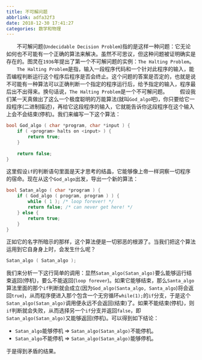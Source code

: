 ```yaml
---
title: 不可解问题
abbrlink: adfa32f3
date: 2018-12-30 17:41:27
categories: 数学和物理
---
```

&emsp;&emsp;不可解问题(`Undecidable Decision Problem`)指的是这样一种问题：它无论如何也不可能有一个正确的算法来解决。虽然不可思议，但这种问题被证明确实是存在的。图灵在`1936`年提出了第一个不可解问题的实例：`The Halting Problem`。
&emsp;&emsp;`The Halting Problem`是指，输入一段程序代码和一个针对此程序的输入，能否编程判断运行这个程序后程序是否会终止。这个问题的答案是否定的，也就是说不可能有一种算法可以正确判断一个指定的程序运行后，给予指定的输入，程序最后出不出得来。换句话说，`The Halting Problem`是一个不可解问题。
&emsp;&emsp;假设我们某一天真做出了这么一个极度聪明的万能算法(就叫`God_algo`吧)，你只要给它一段程序(二进制描述)，再给它这段程序的输入，它就能告诉你这段程序在这个输入上会不会结束(停机)。我们来编写一下这个算法：

``` cpp
bool God_algo ( char *program, char *input ) {
    if ( <program> halts on <input> ) {
        return true;
    }
​
    return false;
}
```

这里假设`if`的判断语句里面是天才思考的结晶，它能够像上帝一样洞察一切程序的宿命。现在从这个`God_algo`出发，导出一个新的算法：

``` cpp
bool Satan_algo ( char *program ) {
    if ( God_algo ( program, program ) ) {
        while ( 1 ); /* loop forever! */
        return false; /* can never get here! */
    } else {
        return true;
    }
}
```

正如它的名字所暗示的那样，这个算法便是一切邪恶的根源了。当我们把这个算法运用到它自身身上时，会发生什么呢？

``` c
Satan_algo ( Satan_algo );
```

我们来分析一下这行简单的调用：显然`Satan_algo(Satan_algo)`要么能够运行结束返回(停机)，要么不能返回(`loop forever`)。如果它能够结束，那么`Santa_algo`算法里面的那个`if`判断就会成立(因为`God_algo(Santa_algo, Santa_algo`)将会返回`true`)，从而程序便进入那个包含一个无穷循环`while(1);`的`if`分支，于是这个`Satan_algo(Satan_algo)`调用便永远不会返回(结束)了。如果不能结束(停机)，则`if`判断就会失败，从而选择另一个`if`分支并返回`false`，即`Satan_algo(Satan_algo)`又能够返回(停机)。可以得到如下结论：

- `Satan_algo`能够停机 => `Satan_algo(Satan_algo)`不能停机。
- `Satan_algo`不能停机 => `Satan_algo(Satan_algo)`能够停机。

于是得到矛盾的结果。